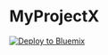 # MyProjectX
<a href="https://bluemix.net/deploy?repository=https://git.ng.bluemix.net/IDS_Samples/MyProjectX_html&branch=devBranch" target="_blank">
<img src="https://bluemix.net/deploy/button.png" alt="Deploy to Bluemix"/></a>
